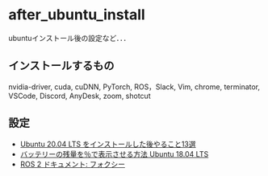 # after_ubuntu_install
ubuntuインストール後の設定など．．．


## インストールするもの
nvidia-driver, cuda, cuDNN, PyTorch, ROS，Slack, Vim, chrome, terminator, VSCode, Discord, AnyDesk, zoom, shotcut


## 設定
- [Ubuntu 20.04 LTS をインストールした後やること13選](https://qiita.com/outou_hakutou/items/ce06cb3c8c355d5fd87c)
- [バッテリーの残量を％で表示させる方法 Ubuntu 18.04 LTS](https://hiketteiseiotoko.blogspot.com/2019/02/ubuntu-1804-lts_22.html)
- [ROS 2 ドキュメント: フォクシー](https://docs.ros.org/en/foxy/Installation/Ubuntu-Install-Debians.html)
